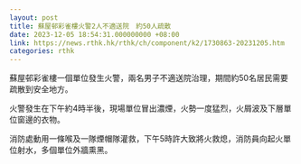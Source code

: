 ```yaml
---
layout: post
title: 蘇屋邨彩雀樓火警2人不適送院　約50人疏散
date: 2023-12-05 18:54:31.000000000 +08:00
link: https://news.rthk.hk/rthk/ch/component/k2/1730863-20231205.htm
categories: rthk
---
```


蘇屋邨彩雀樓一個單位發生火警，兩名男子不適送院治理，期間約50名居民需要疏散到安全地方。

火警發生在下午約4時半後，現場單位冒出濃煙，火勢一度猛烈，火屑波及下層單位窗邊的衣物。

消防處動用一條喉及一隊煙帽隊灌救，下午5時許大致將火救熄，消防員向起火單位射水，多個單位外牆熏黑。

